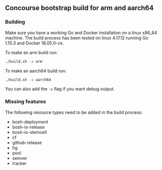 ## Concourse bootstrap build for arm and aarch64

### Building

Make sure you have a working Go and Docker installation on a linux x86\_64
machine. The build process has been tested on linux 4.17.12 running Go 1.10.3
and Docker 18.05.0-ce.

To make an arm build run:

```sh
./build.sh -a arm
```

To make an aarch64 build run:

```sh
./build.sh -a aarch64
```

You can also add the `-v` flag if you want debug output.

### Missing features

The following resource types need to be added in the build process:

* bosh-deployment
* bosh-io-release
* bosh-io-stemcell
* cf
* github-release
* hg
* pool
* semver
* tracker
